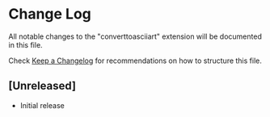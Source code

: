 # Change Log

All notable changes to the "converttoasciiart" extension will be documented in this file.

Check [Keep a Changelog](http://keepachangelog.com/) for recommendations on how to structure this file.

## [Unreleased]

- Initial release